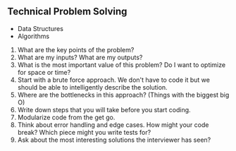 ## Technical Problem Solving
* Data Structures
* Algorithms

1. What are the key points of the problem?
2. What are my inputs? What are my outputs?
3. What is the most important value of this problem? Do I want to optimize for space or time?
4. Start with a brute force approach. We don't have to code it but we should be able to intelligently describe the solution.
5. Where are the bottlenecks in this approach? (Things with the biggest big O)
6. Write down steps that you will take before you start coding.
7. Modularize code from the get go.
8. Think about error handling and edge cases. How might your code break? Which piece might you write tests for?
9. Ask about the most interesting solutions the interviewer has seen?
